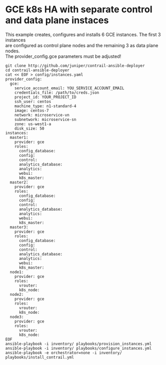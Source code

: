 # GCE k8s HA with separate control and data plane instaces
This example creates, configures and installs  6 GCE instances. The first 3 instances    
are configured as control plane nodes and the remaining 3 as data plane nodes.    
The provider_config.gce parameters must be adjusted!     
```
git clone http://github.com/juniper/contrail-ansible-deployer
cd contrail-ansible-deployer
cat << EOF > config/instances.yaml
provider_config:
  gce:
    service_account_email: YOU_SERVICE_ACCOUNT_EMAIL
    credentials_file: /path/to/creds.json
    project_id: YOUR_PROJECT_ID
    ssh_user: centos
    machine_type: n1-standard-4
    image: centos-7
    network: microservice-vn
    subnetwork: microservice-sn
    zone: us-west1-a
    disk_size: 50
instances:
  master1:
    provider: gce
    roles:
      config_database:
      config:
      control:
      analytics_database:
      analytics:
      webui:
      k8s_master:
  master2:
    provider: gce
    roles:
      config_database:
      config:
      control:
      analytics_database:
      analytics:
      webui:
      k8s_master:
  master3:
    provider: gce
    roles:
      config_database:
      config:
      control:
      analytics_database:
      analytics:
      webui:
      k8s_master:
  node1:
    provider: gce
    roles:
      vrouter:
      k8s_node:
  node2:
    provider: gce
    roles:
      vrouter:
      k8s_node:
  node3:
    provider: gce
    roles:
      vrouter:
      k8s_node:
EOF
ansible-playbook -i inventory/ playbooks/provision_instances.yml
ansible-playbook -i inventory/ playbooks/configure_instances.yml
ansible-playbook -e orchestrator=none -i inventory/ playbooks/install_contrail.yml
```
